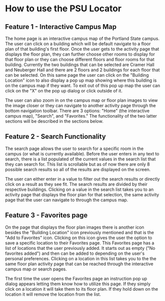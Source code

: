 # How to use the PSU Locator 

## Feature 1 - Interactive Campus Map 
The home page is an interactive campus map of the Portland State campus. The user can click on a building which will be default navigate to a floor plan of that building's first floor. Once the user gets to the activity page that displays the floor plan, they can further choose other rooms to display for that floor plan or they can choose different floors and floor rooms for that building. Currently the two buildings that can be selected are Cramer Hall and Neuberger Hall and there are 2 floors and 2 buildings for each floor that can be selected. On this same page the user can click on the "Building Location" icon to also display a pop up map showing where this building is on the campus map if they want. To exit out of this pop up map the user can click on the "X" on the pop up dialog or click outside of it. 


The user can also zoom in on the campus map or floor plan images to view the image closer or they can navigate to another activity page through the bottom navigation toolbar. There are 3 options: "Home" (the interactive campus map), "Search", and "Favorites." The functionality of the two latter sections will be described in the sections below. 

## Feature 2 - Search Functionality 
The search page allows the user to search for a specific room in the campus (or what is currently available). Before the user enters in any text to search, there is a list populated of the current values in the search list that they can search for. This list is scrollable but as of now there are only 8 possible search results so all of the results are displayed on the screen. 

The user can either enter in a value to filter out the search results or directly click on a result as they see fit. The search results are divided by their respective buildings. Clicking on a value in the search list takes you to an activity page that displays the floor plan for that selection, the same activity page that the user can navigate to through the campus map. 

## Feature 3 - Favorites page 
On the page that displays the floor plan images there is another icon besides the "Building Location" icon previously mentioned and that is the "Add to Favorites" icon. Clicking on this icon gives the user the option to save a specific location to their Favorites page. This Favorites page has a list of locations that the user previously added. It starts out as empty ("No favorites added") and then can be added to depending on the user's personal preferences. Clicking on a location in this list takes you to the the same floor plan activity page that can be reached through the interactive campus map or search pages. 

The first time the user opens the Favorites page an instruction pop up dialog appears letting them know how to utilize this page. If they simply click on a location it will take them to its floor plan. If they hold down on the location it will remove the location from the list. 

